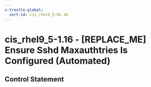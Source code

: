 ```yaml
---
x-trestle-global:
  sort-id: cis_rhel9_5-01.16
---
```


# cis_rhel9_5-1.16 - \[REPLACE_ME\] Ensure Sshd Maxauthtries Is Configured (Automated)

## Control Statement
